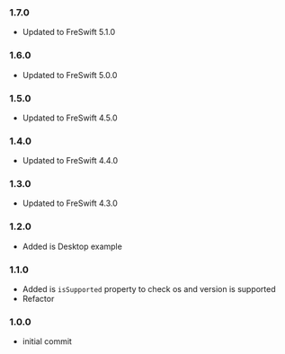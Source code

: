 ### 1.7.0
- Updated to FreSwift 5.1.0

### 1.6.0
- Updated to FreSwift 5.0.0

### 1.5.0
- Updated to FreSwift 4.5.0

### 1.4.0
- Updated to FreSwift 4.4.0

### 1.3.0
- Updated to FreSwift 4.3.0

### 1.2.0
- Added is Desktop example

### 1.1.0
- Added is `isSupported` property to check os and version is supported
- Refactor

### 1.0.0
- initial commit
